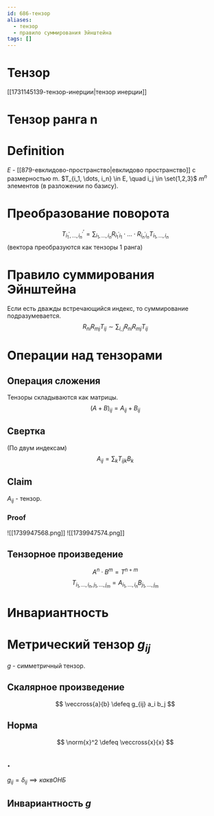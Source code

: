 ```yaml
---
id: 686-тензор
aliases:
  - тензор
  - правило суммирования Эйнштейна
tags: []
---
```

# Тензор
[[1731145139-тензор-инерции|тензор инерции]]

# Тензор ранга n
# Definition
$E$ - [[879-евклидово-пространство|евклидово пространство]] с размерностью m.
$T_{i_1, \dots, i_n} \in E, \quad i_j \in \set{1,2,3}$
$m^n$ элементов (в разложении по базису).

# Преобразование поворота
 $$
T^{'}_{i_{1}^{'}, \dots, i_{n}^{'}} = \sum_{i_1, \dots, i_n}{R_{i_{1}^{'} i_1} \cdot \dots \cdot R_{i_{n}^{'} i_n}} T_{i_1, \dots, i_n}
$$
(вектора преобразуются как тензоры 1 ранга)

# Правило суммирования Эйнштейна
Если есть дважды встречающийся индекс, то суммирование подразумевается.
$$
R_{ni} R_{mj} T_{ij} \sim \sum_{i,j}{R_{ni} R_{mj} T_{ij}}
$$
# Операции над тензорами
## Операция сложения
Тензоры складываются как матрицы.
$$
(A + B)_{ij} = A_{ij} + B_{ij}
$$

## Свертка
(По двум индексам)
$$
A_{ij} = \sum_{k}{T_{ijk} B_k}
$$

## Claim
$A_{ij}$ - тензор.

### Proof
![[1739947568.png]]
![[1739947574.png]]

## Тензорное произведение
$$
A^n \cdot B^m = T^{n + m}
$$
$$
T_{i_1, \dots, i_n, j_1, \dots, j_m} = A_{i_1, \dots, i_{n}} B_{j_{1}, \dots, j_{m}}
$$

# Инвариантность
# Метрический тензор $g_{ij}$
$g$ - симметричный тензор.

## Скалярное произведение
$$
\veccross{a}{b} \defeq g_{ij} a_i b_j
$$
## Норма
$$
\norm{x}^2 \defeq \veccross{x}{x}
$$

## .
$g_{ij} = \delta_{ij} \implies как в ОНБ$

## Инвариантность $g$

